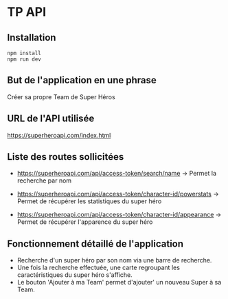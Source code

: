 # TP API

## Installation

```
npm install
npm run dev
```

## But de l'application en une phrase

Créer sa propre Team de Super Héros

## URL de l'API utilisée

https://superheroapi.com/index.html

## Liste des routes sollicitées

- https://superheroapi.com/api/access-token/search/name
  -> Permet la recherche par nom

- https://superheroapi.com/api/access-token/character-id/powerstats
  -> Permet de récupérer les statistiques du super héro

- https://superheroapi.com/api/access-token/character-id/appearance
  -> Permet de récupérer l'apparence du super héro

## Fonctionnement détaillé de l'application

- Recherche d'un super héro par son nom via une barre de recherche.
- Une fois la recherche effectuée, une carte regroupant les caractéristiques du super héro s'affiche.
- Le bouton 'Ajouter à ma Team' permet d'ajouter' un nouveau Super à sa Team.
